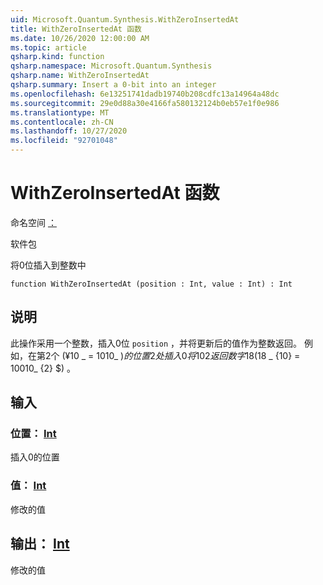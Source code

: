 ```yaml
---
uid: Microsoft.Quantum.Synthesis.WithZeroInsertedAt
title: WithZeroInsertedAt 函数
ms.date: 10/26/2020 12:00:00 AM
ms.topic: article
qsharp.kind: function
qsharp.namespace: Microsoft.Quantum.Synthesis
qsharp.name: WithZeroInsertedAt
qsharp.summary: Insert a 0-bit into an integer
ms.openlocfilehash: 6e13251741dadb19740b208cdfc13a14964a48dc
ms.sourcegitcommit: 29e0d88a30e4166fa580132124b0eb57e1f0e986
ms.translationtype: MT
ms.contentlocale: zh-CN
ms.lasthandoff: 10/27/2020
ms.locfileid: "92701048"
---
```

# <a name="withzeroinsertedat-function"></a>WithZeroInsertedAt 函数

命名空间 [：](xref:Microsoft.Quantum.Synthesis)

软件包 [](https://nuget.org/packages/)


将0位插入到整数中

```qsharp
function WithZeroInsertedAt (position : Int, value : Int) : Int
```


## <a name="description"></a>说明

此操作采用一个整数，插入0位 `position` ，并将更新后的值作为整数返回。  例如，在第2个 (¥10 _ = 1010_ $) 的位置2处插入0将 {10} {2} 返回数字 18 ($18 _ {10} = 10010_ {2} $) 。

## <a name="input"></a>输入

### <a name="position--int"></a>位置： [Int](xref:microsoft.quantum.lang-ref.int)

插入0的位置


### <a name="value--int"></a>值： [Int](xref:microsoft.quantum.lang-ref.int)

修改的值



## <a name="output--int"></a>输出： [Int](xref:microsoft.quantum.lang-ref.int)

修改的值